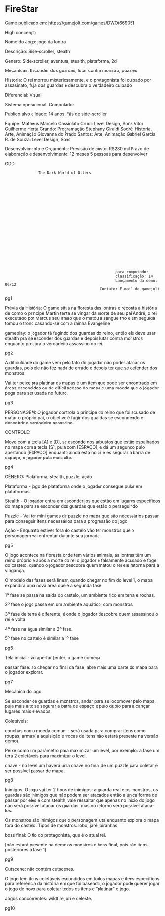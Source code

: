 # FireStar

Game publicado em:
https://gamejolt.com/games/DWO/669051

High concenpt:

Nome do Jogo:
   jogo da lontra

Descrição:
   Side-scroller, stealth

Genero:
   Side-scroller, aventura, stealth, plataforma, 2d

Mecanicas:
   Esconder dos guardas, lutar contra monstro, puzzles

Historia:
   O rei morreu misteriosamente, e o protagonista foi culpado por assasinato, fuja dos guardas e descubra o verdadeiro culpado

Diferencial:
   Visual

Sistema operacional:
   Computador

Publico alvo e Idade:
   14 anos, Fãs de side-scroller

Equipe:
   Matheus Marcelo Cassiolato Crudi: Level Design, Sons
   Vitor Guilherme Horta Grando: Programação
   Stephany Giraldi Sodré: Historia, Arte, Animação
   Giovanna do Prado Santos: Arte, Animação
   Gabriel Garcia R. de Souza: Level Design, Sons

Desenvolvimento e Orçamento:
   Previsão de custo: R$230 mil
   Prazo de elaboração e desenvolvimento: 12 meses
   5 pessoas para desenvolver

GDD

                   The Dark World of Otters






















                                                      para computador
                                                      classificação: 14
                                                      Lançamento da demo: 06/12
                                               Contato: E-mail do gamejolt
pg1

Prévia da História: O game situa na floresta das lontras e reconta a história de como o príncipe Martin tenta se vingar da morte de seu pai André, o rei executado por Marcus seu irmão que o matou a sangue frio e em seguida tomou o trono casando-se com a rainha Evangeline 








gameplay: o jogador tá fugindo dos guardas do reino, então ele deve usar stealth pra se esconder dos guardas e depois lutar contra monstros enquanto procura o verdadeiro assassino do rei.   



                              
                                                








pg2



A dificuldade do game vem pelo fato do jogador não poder atacar os guardas, pois ele não fez nada de errado e depois ter que se defender dos monstros.

Vai ter peixe pra platinar os mapas é um item que pode ser encontrado em áreas escondidas ou de difícil acesso do mapa e uma moeda que o jogador pega para ser usada no futuro.





































pg3




PERSONAGEM:
 O jogador controla o príncipe do reino que foi acusado de matar o próprio pai, o objetivo é fugir dos guardas se escondendo e descobrir o verdadeiro assassino. 








CONTROLE:

  Move com a tecla  [A] e [D], se esconde nos arbustos que estão espalhados no mapa com a tecla [S], pula com [ESPAÇO], e dá um segundo pulo apertando [ESPAÇO] enquanto ainda está no ar e es segurar a barra de espaço, o jogador pula mais alto.



pg4






GÊNERO: Plataforma, stealth, puzzle, ação

Plataforma - jogo de plataforma onde o jogador consegue pular em plataformas.

Stealth - O jogador entra em esconderijos que estão em lugares específicos do mapa para se esconder dos guardas que estão o perseguindo

Puzzle - Vai ter mini games de puzzle no mapa que são necessários passar para conseguir itens necessários para a progressão do jogo

Ação - Enquanto estiver fora do castelo vão ter monstros que o personagem vai enfrentar durante sua jornada








pg5



O jogo acontece na floresta onde tem vários animais, as lontras têm um reino próprio e após a morte do rei o jogador é falsamente acusado e foge do castelo, quando o jogador descobre quem matou o rei ele retorna para a vingança.

O modelo das fases será linear, quando chegar no fim do level 1, o mapa expandirá uma nova área que é a segunda fase.

 1º fase se passa na saída do castelo, um ambiente rico em terra e rochas.

 2º fase o jogo passa em um ambiente aquático, com monstros.

3º fase de terra é diferente, é onde o jogador descobre quem assassinou o rei e volta

4º fase na água similar a 2º fase.

5º fase no castelo é similar a 1º fase 




                                         























pg6









Tela inicial - ao apertar [enter] o game começa.

passar fase: ao chegar no final da fase, abre mais uma parte do mapa para o jogador explorar.





























pg7

















Mecânica do jogo:

Se esconder de guardas e monstros, andar para se locomover pelo mapa, pula mais alto se segurar a barra de espaço e pulo duplo para alcançar lugares mais elevados.

Coletáveis:

conchas como moeda comum - será usada para comprar itens como roupas, armas( a aquisição e trocas de itens não estará presente na versão demo).

Peixe como um parâmetro para maximizar um level, por exemplo: a fase um terá 2 coletáveis para maximizar o level.

chave - no level um haverá uma chave no final de um puzzle para coletar e ser possível passar de mapa.















pg8



























Inimigos:
 O jogo vai ter 2 tipos de inimigos: a guarda real  e os monstros, os guardas são inimigos que não podem ser atacados então a única forma de passar por eles é com stealth, vale ressaltar que apenas no início do jogo não será possível atacar os guardas, mas no retorno será possível atacá-los.

 Os monstros são inimigos que o personagem luta enquanto explora o mapa fora do castelo.
Tipos de monstros: lobo, jaré, piranhas

boss final: O tio do protagonista, que é o atual rei. 

[não estará presente na demo os monstros e boss final, pois são itens posteriores a fase 1]








pg9





Cutscene: não contém cutscenes.



O jogo tem itens coletáveis escondidos em todos mapas e itens específicos para referência da história em que foi baseada, o jogador pode querer jogar o jogo de novo para coletar todos os itens e “platinar” o jogo.



Jogos concorrentes: wildfire, ori e celeste.


pg10
